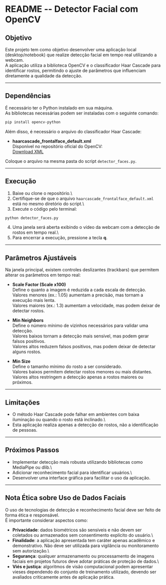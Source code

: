 # README -- Detector Facial com OpenCV

## Objetivo

Este projeto tem como objetivo desenvolver uma aplicação local
(desktop/notebook) que realize detecção facial em tempo real utilizando
a webcam.\
A aplicação utiliza a biblioteca OpenCV e o classificador Haar Cascade
para identificar rostos, permitindo o ajuste de parâmetros que
influenciam diretamente a qualidade da detecção.

------------------------------------------------------------------------

## Dependências

É necessário ter o Python instalado em sua máquina.\
As bibliotecas necessárias podem ser instaladas com o seguinte comando:

``` bash
pip install opencv-python
```

Além disso, é necessário o arquivo do classificador Haar Cascade:

-   **haarcascade_frontalface_default.xml**\
    Disponível no repositório oficial do OpenCV:\
    [Download
    XML](https://github.com/opencv/opencv/raw/master/data/haarcascades/haarcascade_frontalface_default.xml)

Coloque o arquivo na mesma pasta do script `detector_faces.py`.

------------------------------------------------------------------------

## Execução

1.  Baixe ou clone o repositório.\
2.  Certifique-se de que o arquivo `haarcascade_frontalface_default.xml`
    está no mesmo diretório do script.\
3.  Execute o código pelo terminal:

``` bash
python detector_faces.py
```

4.  Uma janela será aberta exibindo o vídeo da webcam com a detecção de
    rostos em tempo real.\
5.  Para encerrar a execução, pressione a tecla **q**.

------------------------------------------------------------------------

## Parâmetros Ajustáveis

Na janela principal, existem controles deslizantes (trackbars) que
permitem alterar os parâmetros em tempo real:

-   **Scale Factor (Scale x100)**\
    Define o quanto a imagem é reduzida a cada escala de detecção.\
    Valores menores (ex.: 1.05) aumentam a precisão, mas tornam a
    execução mais lenta.\
    Valores maiores (ex.: 1.3) aumentam a velocidade, mas podem deixar
    de detectar rostos.

-   **Min Neighbors**\
    Define o número mínimo de vizinhos necessários para validar uma
    detecção.\
    Valores baixos tornam a detecção mais sensível, mas podem gerar
    falsos positivos.\
    Valores altos reduzem falsos positivos, mas podem deixar de detectar
    alguns rostos.

-   **Min Size**\
    Define o tamanho mínimo do rosto a ser considerado.\
    Valores baixos permitem detectar rostos menores ou mais distantes.\
    Valores altos restringem a detecção apenas a rostos maiores ou
    próximos.

------------------------------------------------------------------------

## Limitações

-   O método Haar Cascade pode falhar em ambientes com baixa iluminação
    ou quando o rosto está inclinado.\
-   Esta aplicação realiza apenas a detecção de rostos, não a
    identificação de pessoas.

------------------------------------------------------------------------

## Próximos Passos

-   Implementar detecção mais robusta utilizando bibliotecas como
    MediaPipe ou dlib.\
-   Adicionar reconhecimento facial para identificar usuários.\
-   Desenvolver uma interface gráfica para facilitar o uso da aplicação.

------------------------------------------------------------------------

## Nota Ética sobre Uso de Dados Faciais

O uso de tecnologias de detecção e reconhecimento facial deve ser feito
de forma ética e responsável.\
É importante considerar aspectos como:

-   **Privacidade**: dados biométricos são sensíveis e não devem ser
    coletados ou armazenados sem consentimento explícito do usuário.\
-   **Finalidade**: a aplicação apresentada tem caráter apenas acadêmico
    e demonstrativo. Não deve ser utilizada para vigilância ou
    monitoramento sem autorização.\
-   **Segurança**: qualquer armazenamento ou processamento de imagens
    faciais em projetos futuros deve adotar práticas de proteção de
    dados.\
-   **Viés e justiça**: algoritmos de visão computacional podem
    apresentar vieses dependendo do conjunto de treinamento utilizado,
    devendo ser avaliados criticamente antes de aplicação prática.
